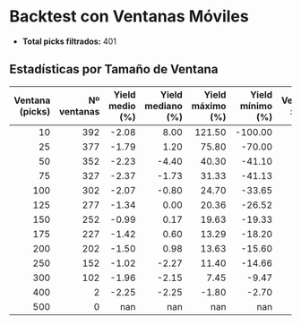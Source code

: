 # Backtest con Ventanas Móviles

- **Total picks filtrados:** 401

## Estadísticas por Tamaño de Ventana

| Ventana (picks) | Nº ventanas | Yield medio (%) | Yield mediano (%) | Yield máximo (%) | Yield mínimo (%) | Ventanas > 0 (%) |
|---------------:|------------:|----------------:|------------------:|-----------------:|-----------------:|-----------------:|
|              10 |          392 |           -2.08 |              8.00 |          121.50 |         -100.00 |           52.04 |
|              25 |          377 |           -1.79 |              1.20 |           75.80 |          -70.00 |           50.66 |
|              50 |          352 |           -2.23 |             -4.40 |           40.30 |          -41.10 |           46.31 |
|              75 |          327 |           -2.37 |             -1.73 |           31.33 |          -41.13 |           49.85 |
|             100 |          302 |           -2.07 |             -0.80 |           24.70 |          -33.65 |           44.37 |
|             125 |          277 |           -1.34 |              0.00 |           20.36 |          -26.52 |           51.99 |
|             150 |          252 |           -0.99 |              0.17 |           19.63 |          -19.33 |           50.40 |
|             175 |          227 |           -1.42 |              0.60 |           13.29 |          -18.20 |           51.98 |
|             200 |          202 |           -1.50 |              0.98 |           13.63 |          -15.60 |           54.95 |
|             250 |          152 |           -1.02 |             -2.27 |           11.40 |          -14.66 |           40.79 |
|             300 |          102 |           -1.96 |             -2.15 |            7.45 |           -9.47 |           40.20 |
|             400 |            2 |           -2.25 |             -2.25 |           -1.80 |           -2.70 |            0.00 |
|             500 |            0 |             nan |               nan |             nan |             nan |             nan |